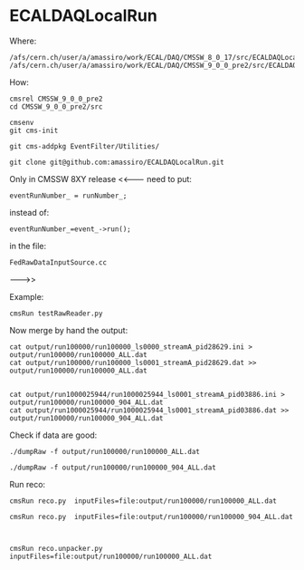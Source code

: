 # ECALDAQLocalRun


Where:

    /afs/cern.ch/user/a/amassiro/work/ECAL/DAQ/CMSSW_8_0_17/src/ECALDAQLocalRun
    /afs/cern.ch/user/a/amassiro/work/ECAL/DAQ/CMSSW_9_0_0_pre2/src/ECALDAQLocalRun
    
How:

    cmsrel CMSSW_9_0_0_pre2
    cd CMSSW_9_0_0_pre2/src
    
    cmsenv
    git cms-init
    
    git cms-addpkg EventFilter/Utilities/
    
    git clone git@github.com:amassiro/ECALDAQLocalRun.git

    

Only in CMSSW 8XY release
<<---
need to put:

    eventRunNumber_ = runNumber_;

instead of:

    eventRunNumber_=event_->run();

in the file:

    FedRawDataInputSource.cc

--->>


Example:

    cmsRun testRawReader.py


Now merge by hand the output:

    cat output/run100000/run100000_ls0000_streamA_pid28629.ini > output/run100000/run100000_ALL.dat
    cat output/run100000/run100000_ls0001_streamA_pid28629.dat >> output/run100000/run100000_ALL.dat

    
    cat output/run1000025944/run1000025944_ls0001_streamA_pid03886.ini > output/run100000/run100000_904_ALL.dat
    cat output/run1000025944/run1000025944_ls0001_streamA_pid03886.dat >> output/run100000/run100000_904_ALL.dat

    
    
Check if data are good:

    ./dumpRaw -f output/run100000/run100000_ALL.dat
    
    ./dumpRaw -f output/run100000/run100000_904_ALL.dat
    

Run reco:

    cmsRun reco.py  inputFiles=file:output/run100000/run100000_ALL.dat

    cmsRun reco.py  inputFiles=file:output/run100000/run100000_904_ALL.dat
    


    cmsRun reco.unpacker.py  inputFiles=file:output/run100000/run100000_ALL.dat
    
